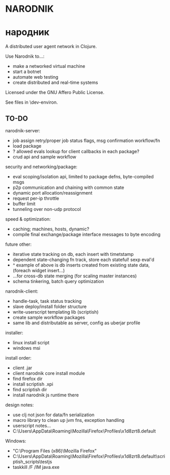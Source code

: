 # NARODNIK
# народник

A distributed user agent network in Clojure.

Use Narodnik to...:

* make a networked virtual machine
* start a botnet
* automate web testing
* create distributed and real-time systems

Licensed under the GNU Affero Public License.

See files in \dev-environ.

## TO-DO

narodnik-server:

* job assign retry/proper job status flags, msg confirmation workflow/fn
* load package
* ? allowed evals lookup for client callbacks in each package?
* crud api and sample workflow

security and networking/package:

* eval scoping/isolation api, limited to package defns, byte-compiled msgs
* p2p communication and chaining with common state
* dynamic port allocation/reassignment
* request per-ip throttle
* buffer limit
* tunneling over non-udp protocol

speed & optimization:

* caching; machines, hosts, dynamic?
* compile final exchange/package interface messages to byte encoding

future other:

* iterative state tracking on db, each insert with timetstamp
* dependent state-changing fn track, store each stateful! sexp eval'd
* ^ example of above is db inserts created from existing state data, (foreach widget insert...)
* ...for cross-db state merging (for scaling master instances)
* schema tinkering, batch query optimization

narodnik-client:

* handle-task, task status tracking
* slave deploy/install folder structure
* write-userscript templating lib (scriptish)
* create sample workflow packages
* same lib and distributable as server, config as uberjar profile

installer:

* linux install script
* windows msi

install order:

* client .jar
* client narodnik core install module
* find firefox dir
* install scriptish .xpi
* find scriptish dir
* install narodnik js runtime there

design notes:

* use clj not json for data/fn serialization
* macro library to clean up jvm fns, exception handling
* userscript notes...
* C:\Users\\AppData\Roaming\Mozilla\Firefox\Profiles\x1d8zrt8.default

Windows:

* "C:\Program Files (x86)\Mozilla Firefox\"
* C:\Users\\AppData\Roaming\Mozilla\Firefox\Profiles\x1d8zrt8.default\scriptish_scripts\testjs
* taskkill /F /IM java.exe
    
